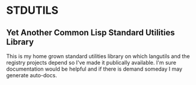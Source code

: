 # STDUTILS

## Yet Another Common Lisp Standard Utilities Library

This is my home grown standard utilities library on which langutils
and the registry projects depend so I've made it publically available.
I'm sure documentation would be helpful and if there is demand someday
I may generate auto-docs.
